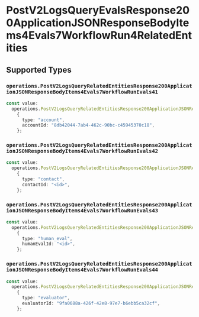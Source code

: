 # PostV2LogsQueryEvalsResponse200ApplicationJSONResponseBodyItems4Evals7WorkflowRun4RelatedEntities


## Supported Types

### `operations.PostV2LogsQueryRelatedEntitiesResponse200ApplicationJSONResponseBodyItems4Evals7WorkflowRunEvals41`

```typescript
const value:
  operations.PostV2LogsQueryRelatedEntitiesResponse200ApplicationJSONResponseBodyItems4Evals7WorkflowRunEvals41 =
    {
      type: "account",
      accountId: "8db42044-7ab4-462c-90bc-c45945370c18",
    };
```

### `operations.PostV2LogsQueryRelatedEntitiesResponse200ApplicationJSONResponseBodyItems4Evals7WorkflowRunEvals42`

```typescript
const value:
  operations.PostV2LogsQueryRelatedEntitiesResponse200ApplicationJSONResponseBodyItems4Evals7WorkflowRunEvals42 =
    {
      type: "contact",
      contactId: "<id>",
    };
```

### `operations.PostV2LogsQueryRelatedEntitiesResponse200ApplicationJSONResponseBodyItems4Evals7WorkflowRunEvals43`

```typescript
const value:
  operations.PostV2LogsQueryRelatedEntitiesResponse200ApplicationJSONResponseBodyItems4Evals7WorkflowRunEvals43 =
    {
      type: "human_eval",
      humanEvalId: "<id>",
    };
```

### `operations.PostV2LogsQueryRelatedEntitiesResponse200ApplicationJSONResponseBodyItems4Evals7WorkflowRunEvals44`

```typescript
const value:
  operations.PostV2LogsQueryRelatedEntitiesResponse200ApplicationJSONResponseBodyItems4Evals7WorkflowRunEvals44 =
    {
      type: "evaluator",
      evaluatorId: "9fa0688a-426f-42e8-97e7-b6ebb5ca32cf",
    };
```

